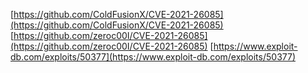 [https://github.com/ColdFusionX/CVE-2021-26085](https://github.com/ColdFusionX/CVE-2021-26085)
[https://github.com/zeroc00I/CVE-2021-26085](https://github.com/zeroc00I/CVE-2021-26085)
[https://www.exploit-db.com/exploits/50377](https://www.exploit-db.com/exploits/50377)
